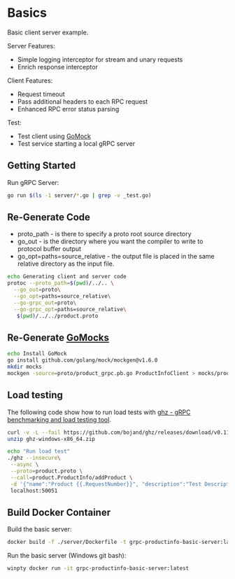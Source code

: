 # Basics

Basic client server example.

Server Features:

- Simple logging interceptor for stream and unary requests
- Enrich response interceptor

Client Features:

- Request timeout
- Pass additional headers to each RPC request
- Enhanced RPC error status parsing

Test:

- Test client using [GoMock](https://github.com/golang/mock)
- Test service starting a local gRPC server

## Getting Started

Run gRPC Server:

```bash
go run $(ls -1 server/*.go | grep -v _test.go)
```

## Re-Generate Code

- proto_path - is there to specify a proto root source directory
- go_out - is the directory where you want the compiler to write to protocol buffer output
- go_opt=paths=source_relative - the output file is placed in the same relative directory as the input file.

```bash
echo Generating client and server code
protoc --proto_path=$(pwd)/../.. \
  --go_out=proto\
  --go_opt=paths=source_relative\
  --go-grpc_out=proto\
  --go-grpc_opt=paths=source_relative\
   $(pwd)/../../product.proto
```

## Re-Generate [GoMocks](https://github.com/golang/mock)

```bash
echo Install GoMock 
go install github.com/golang/mock/mockgen@v1.6.0
mkdir mocks
mockgen -source=proto/product_grpc.pb.go ProductInfoClient > mocks/productinfo_mock.go
```

## Load testing

The following code show how to run load tests with [ghz - gRPC benchmarking and load testing tool](https://ghz.sh/).

```bash
curl -v -L --fail https://github.com/bojand/ghz/releases/download/v0.111.0/ghz-windows-x86_64.zip -o ghz-windows-x86_64.zip
unzip ghz-windows-x86_64.zip

echo "Run load test"
./ghz --insecure\
 --async \
 --proto=product.proto \
 --call=product.ProductInfo/addProduct \
 -d '{"name":"Product {{.RequestNumber}}", "description":"Test Description {{.RequestNumber}}", "price": 17.13}' \
 localhost:50051
```

## Build Docker Container

Build the basic server:

```bash
docker build -f ./server/Dockerfile -t grpc-productinfo-basic-server:latest .
```

Run the basic server (Windows git bash):

```bash
winpty docker run -it grpc-productinfo-basic-server:latest
```

